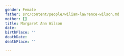 ```yaml
---
gender: Female
father: src/content/people/wiliam-lawrence-wilson.md
mother: []
title: Margaret Ann Wilson
date: 
birthPlace: ''
deathDate: 
deathPlace: ''

---
```

